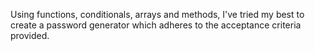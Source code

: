 Using functions, conditionals, arrays and methods, I've tried my best to create a password generator which adheres to the acceptance criteria provided. 
